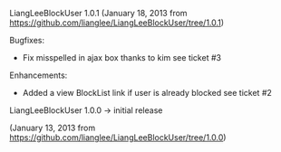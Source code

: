 LiangLeeBlockUser 1.0.1 
(January 18, 2013 from https://github.com/lianglee/LiangLeeBlockUser/tree/1.0.1)

Bugfixes:

* Fix misspelled in ajax box thanks to kim see ticket #3  

Enhancements:

* Added a view BlockList link if user is already blocked see ticket #2

LiangLeeBlockUser 1.0.0 -> initial release

(January 13, 2013 from https://github.com/lianglee/LiangLeeBlockUser/tree/1.0.0)


